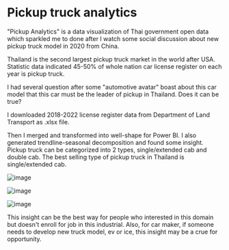 # Pickup truck analytics

"Pickup Analytics" is a data visualization of Thai government open data which sparkled me to done after I watch some social discussion about new pickup truck model in 2020 from China.

Thailand is the second largest pickup truck market in the world after USA.
Statistic data indicated 45-50% of whole nation car license register on each year is pickup truck.

I had several question after some "automotive avatar" boast about this car model that this car 
must be the leader of pickup in Thailand. Does it can be true?

I downloaded 2018-2022 license register data from Department of Land Transport as .xlsx file.

Then I merged and transformed into well-shape for Power BI.
I also generated trendline-seasonal decomposition and found some insight.
Pickup truck can be categorized into 2 types, single/extended cab and double cab.
The best selling type of pickup truck in Thailand is single/extended cab.

![image](https://github.com/pacharapol4066/pickupAnalytics/assets/26063352/511bc4cd-73be-42ac-87aa-5705b7af94a1)

![image](https://github.com/pacharapol4066/pickupAnalytics/assets/26063352/ddcc2da9-61a2-461a-9070-4d949462e181)

![image](https://github.com/pacharapol4066/pickupAnalytics/assets/26063352/a91e2cb7-2edf-47e9-91d7-e823bed44a7a)

This insight can be the best way for people who interested in this domain but doesn't enroll for job in this industrial.
Also, for car maker, if someone needs to develop new truck model, ev or ice, this insight may be a crue for opportunity.
